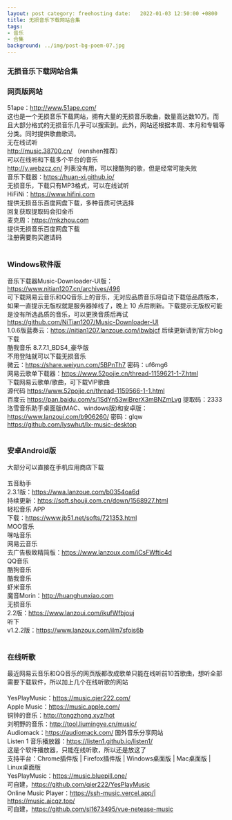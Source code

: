 ```yaml
---
layout: post category: freehosting date:   2022-01-03 12:50:00 +0800
title: 无损音乐下载网站合集
tags:
- 音乐
- 合集
background: ../img/post-bg-poem-07.jpg
---
```


### 无损音乐下载网站合集

### 网页版网站<br>
51ape：http://www.51ape.com/<br>
这也是一个无损音乐下载网站，拥有大量的无损音乐歌曲，数量高达数10万。而且大部分格式的无损音乐几乎可以搜索到。此外，网站还根据本周、本月和专辑等分类。同时提供歌曲歌词。<br>
无在线试听<br>
http://music.38700.cn/ （renshen推荐）<br>
可以在线听和下载多个平台的音乐<br>
http://y.webzcz.cn/ 列表没有用，可以搜酷狗的歌，但是经常可能失败<br>
音乐下载器：https://huan-xi.github.io/<br>
无损音乐，下载只有MP3格式，可以在线试听<br>
HiFiNi：https://www.hifini.com<br>
提供无损音乐百度网盘下载，多种音质可供选择<br>
回复获取提取码会扣金币<br>
麦克周：https://mkzhou.com<br>
提供无损音乐百度网盘下载<br>
注册需要购买邀请码<br>
<br>
### Windows软件版<br>
音乐下载器Music-Downloader-UI版：https://www.nitian1207.cn/archives/496<br>
可下载网易云音乐和QQ音乐上的音乐，无对应品质音乐将自动下载低品质版本，如果一直提示无版权就是服务器掉线了，晚上 10 点后刷新。下载提示无版权可能是没有所选品质的音乐，可以更换音质后再试<br>
https://github.com/NiTian1207/Music-Downloader-UI<br>
1.0.6版蓝奏云：https://nitian1207.lanzoue.com/ibwbjcf 后续更新请到官方blog下载<br>
酷我音乐 8.7.7.1_BDS4_豪华版<br>
不用登陆就可以下载无损音乐<br>
微云：https://share.weiyun.com/5BPnTh7 密码：uf6mg6<br>
网易云歌单下载器：https://www.52pojie.cn/thread-1159621-1-7.html<br>
下载网易云歌单/歌曲，可下载VIP歌曲<br>
源代码 https://www.52pojie.cn/thread-1159566-1-1.html<br>
百度云 https://pan.baidu.com/s/1SdYn53wiBrerX3mBNZmLvg 提取码：2333<br>
洛雪音乐助手桌面版(MAC、windows版)和安卓版：https://www.lanzoui.com/b906260/ 密码：glqw<br>
https://github.com/lyswhut/lx-music-desktop<br>
<br>
### 安卓Android版<br>
大部分可以直接在手机应用商店下载<br>
<br>
五音助手<br>
2.3.1版：https://wwa.lanzoue.com/b0354oa6d<br>
持续更新：https://soft.shouji.com.cn/down/1568927.html<br>
轻松音乐 APP<br>
下载：https://www.jb51.net/softs/721353.html<br>
MOO音乐<br>
咪咕音乐<br>
网易云音乐<br>
去广告极致精简版：https://www.lanzoux.com/iCsFWftic4d<br>
QQ音乐<br>
酷狗音乐<br>
酷我音乐<br>
虾米音乐<br>
魔音Morin：http://huanghunxiao.com<br>
无损音乐<br>
2.2版：https://www.lanzoui.com/ikufWfbjouj<br>
听下<br>
v1.2.2版：https://www.lanzoux.com/ilm7sfois6b<br>
<br>
### 在线听歌<br>
最近网易云音乐和QQ音乐的网页版都改成歌单只能在线听前10首歌曲，想听全部需要下载软件，所以加上几个在线听歌的网站<br>
<br>
‎YesPlayMusic：https://music.qier222.com/<br>
Apple Music：https://music.apple.com/<br>
铜钟的音乐：http://tongzhong.xyz/hot<br>
刘明野的音乐：http://tool.liumingye.cn/music/<br>
Audiomack：https://audiomack.com/ 国外音乐分享网站<br>
Listen 1 音乐播放器：https://listen1.github.io/listen1/<br>
这是个软件播放器，只能在线听歌，所以还是放这了<br>
支持平台：Chrome插件版 | Firefox插件版 | Windows桌面版 | Mac桌面版 | Linux桌面版<br>
YesPlayMusic：https://music.bluepill.one/<br>
可自建，https://github.com/qier222/YesPlayMusic<br>
Online Music Player：https://ssh-music.vercel.app/| https://music.aicqz.top/<br>
可自建，https://github.com/sl1673495/vue-netease-music<br>
<br>
